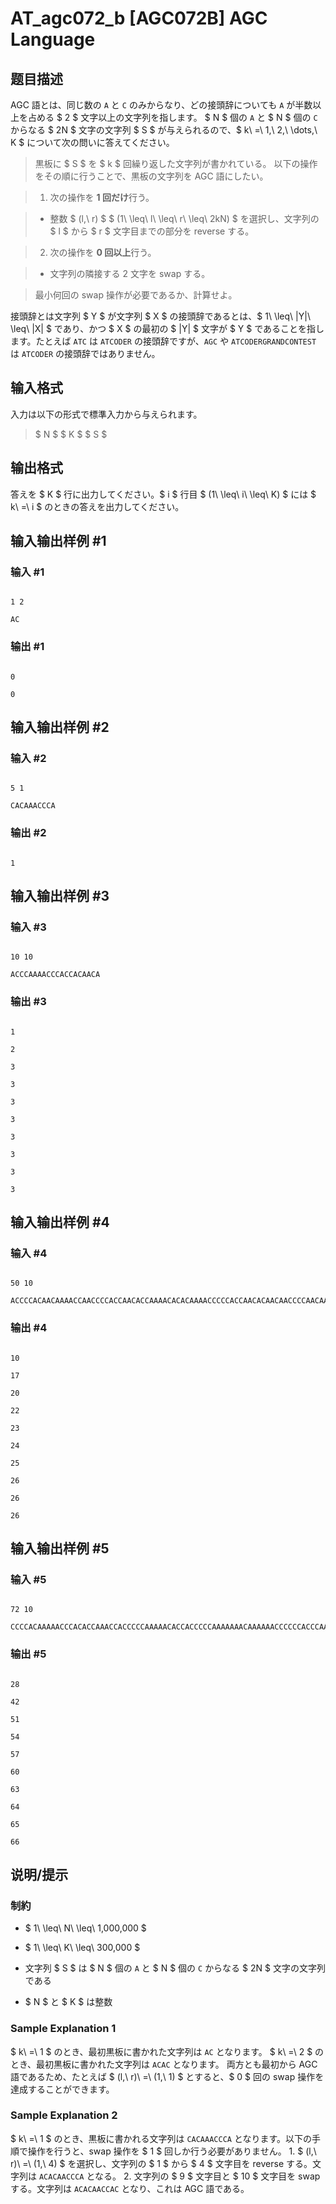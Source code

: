 # AT_agc072_b [AGC072B] AGC Language

## 题目描述

[problemUrl]: https://atcoder.jp/contests/agc072/tasks/agc072_b

AGC 語とは、同じ数の `A` と `C` のみからなり、どの接頭辞についても `A` が半数以上を占める $ 2 $ 文字以上の文字列を指します。 $ N $ 個の `A` と $ N $ 個の `C` からなる $ 2N $ 文字の文字列 $ S $ が与えられるので、$ k\ =\ 1,\ 2,\ \dots,\ K $ について次の問いに答えてください。

> 黒板に $ S $ を $ k $ 回繰り返した文字列が書かれている。 以下の操作をその順に行うことで、黒板の文字列を AGC 語にしたい。
> 
> 1. 次の操作を **1 回だけ**行う。
>   - 整数 $ (l,\ r) $ $ (1\ \leq\ l\ \leq\ r\ \leq\ 2kN) $ を選択し、文字列の $ l $ から $ r $ 文字目までの部分を reverse する。
> 2. 次の操作を **0 回以上**行う。
>   - 文字列の隣接する 2 文字を swap する。
> 
> 最小何回の swap 操作が必要であるか、計算せよ。

接頭辞とは文字列 $ Y $ が文字列 $ X $ の接頭辞であるとは、$ 1\ \leq\ |Y|\ \leq\ |X| $ であり、かつ $ X $ の最初の $ |Y| $ 文字が $ Y $ であることを指します。たとえば `ATC` は `ATCODER` の接頭辞ですが、`AGC` や `ATCODERGRANDCONTEST` は `ATCODER` の接頭辞ではありません。

## 输入格式

入力は以下の形式で標準入力から与えられます。

> $ N $ $ K $ $ S $

## 输出格式

答えを $ K $ 行に出力してください。$ i $ 行目 $ (1\ \leq\ i\ \leq\ K) $ には $ k\ =\ i $ のときの答えを出力してください。

## 输入输出样例 #1

### 输入 #1

```
1 2
AC
```

### 输出 #1

```
0
0
```

## 输入输出样例 #2

### 输入 #2

```
5 1
CACAAACCCA
```

### 输出 #2

```
1
```

## 输入输出样例 #3

### 输入 #3

```
10 10
ACCCAAAACCCACCACAACA
```

### 输出 #3

```
1
2
3
3
3
3
3
3
3
3
```

## 输入输出样例 #4

### 输入 #4

```
50 10
ACCCCACAACAAAACCAACCCCACCAACACCAAAACACACAAAACCCCCACCAACACAACAACCCCAACAAACCCAACACACCCACACCAAACCCAAACA
```

### 输出 #4

```
10
17
20
22
23
24
25
26
26
26
```

## 输入输出样例 #5

### 输入 #5

```
72 10
CCCCACAAAAACCCACACCAAACCACCCCCAAAAACACCACCCCCAAAAAAACAAAAAACCCCCCACCCAAACAACACCACCACAAACCCAACCAACAACCCAAAACAACCCCACCACACACCACACCCACAAACACAACAACA
```

### 输出 #5

```
28
42
51
54
57
60
63
64
65
66
```

## 说明/提示

### 制約

- $ 1\ \leq\ N\ \leq\ 1\,000\,000 $
- $ 1\ \leq\ K\ \leq\ 300\,000 $
- 文字列 $ S $ は $ N $ 個の `A` と $ N $ 個の `C` からなる $ 2N $ 文字の文字列である
- $ N $ と $ K $ は整数

### Sample Explanation 1

$ k\ =\ 1 $ のとき、最初黒板に書かれた文字列は `AC` となります。 $ k\ =\ 2 $ のとき、最初黒板に書かれた文字列は `ACAC` となります。 両方とも最初から AGC 語であるため、たとえば $ (l,\ r)\ =\ (1,\ 1) $ とすると、$ 0 $ 回の swap 操作を達成することができます。

### Sample Explanation 2

$ k\ =\ 1 $ のとき、黒板に書かれる文字列は `CACAAACCCA` となります。以下の手順で操作を行うと、swap 操作を $ 1 $ 回しか行う必要がありません。 1. $ (l,\ r)\ =\ (1,\ 4) $ を選択し、文字列の $ 1 $ から $ 4 $ 文字目を reverse する。文字列は `ACACAACCCA` となる。 2. 文字列の $ 9 $ 文字目と $ 10 $ 文字目を swap する。文字列は `ACACAACCAC` となり、これは AGC 語である。